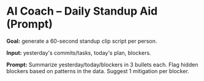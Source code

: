 # AI Coach – Daily Standup Aid (Prompt)

**Goal:** generate a 60-second standup clip script per person.

**Input:** yesterday's commits/tasks, today's plan, blockers.

**Prompt:** Summarize yesterday/today/blockers in 3 bullets each. Flag hidden blockers based on patterns in the data. Suggest 1 mitigation per blocker.
